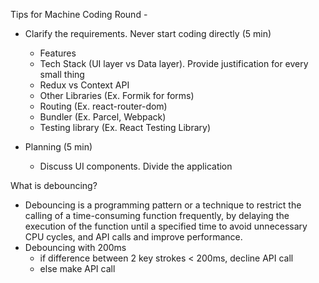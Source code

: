 Tips for Machine Coding Round -

- Clarify the requirements. Never start coding directly (5 min)

  - Features
  - Tech Stack (UI layer vs Data layer). Provide justification for every small thing
  - Redux vs Context API
  - Other Libraries (Ex. Formik for forms)
  - Routing (Ex. react-router-dom)
  - Bundler (Ex. Parcel, Webpack)
  - Testing library (Ex. React Testing Library)

- Planning (5 min)
  - Discuss UI components. Divide the application

What is debouncing?

- Debouncing is a programming pattern or a technique to restrict the calling of a time-consuming function frequently, by delaying the execution of the function until a specified time to avoid unnecessary CPU cycles, and API calls and improve performance.
- Debouncing with 200ms
  - if difference between 2 key strokes < 200ms, decline API call
  - else make API call
